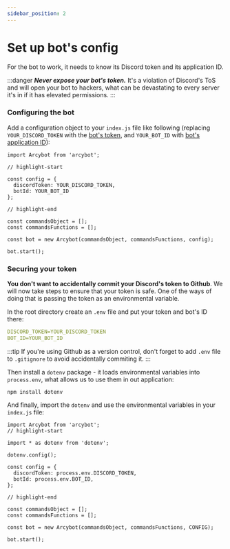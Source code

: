 ```yaml
---
sidebar_position: 2
---
```


# Set up bot's config

For the bot to work, it needs to know its Discord token and its application ID.

:::danger
***Never expose your bot's token.*** It's a violation of Discord's ToS and will open your bot to hackers, what can be devastating to every server it's in if it has elevated permissions.
:::

### Configuring the bot

Add a configuration object to your `index.js` file like following (replacing `YOUR_DISCORD_TOKEN` with the [bot's token](/docs/connect-bot-to-discord/connect-bot-to-discord#get-the-bots-token), and `YOUR_BOT_ID` with [bot's application ID](/docs/connect-bot-to-discord/connect-bot-to-discord#invite-the-bot-to-your-server)):

```tsx title="index.js"
import Arcybot from 'arcybot';

// highlight-start

const config = {
  discordToken: YOUR_DISCORD_TOKEN,
  botId: YOUR_BOT_ID
};

// highlight-end

const commandsObject = [];
const commandsFunctions = [];

const bot = new Arcybot(commandsObject, commandsFunctions, config);

bot.start();
```

### Securing your token

**You don't want to accidentally commit your Discord's token to Github**. We will now take steps to ensure that your token is safe. One of the ways of doing that is passing the token as an environmental variable.

In the root directory create an `.env` file and put your token and bot's ID there:

```yml title=".env"
DISCORD_TOKEN=YOUR_DISCORD_TOKEN
BOT_ID=YOUR_BOT_ID
```

:::tip
If you're using Github as a version control, don't forget to add `.env` file to `.gitignore` to avoid accidentally commiting it.
:::

Then install a `dotenv` package - it loads environmental variables into `process.env`, what allows us to use them in out application:

```
npm install dotenv
```

And finally, import the `dotenv` and use the environmental variables in your `index.js` file:

```tsx title="index.js"
import Arcybot from 'arcybot';
// highlight-start

import * as dotenv from 'dotenv';

dotenv.config();

const config = {
  discordToken: process.env.DISCORD_TOKEN,
  botId: process.env.BOT_ID,
};

// highlight-end

const commandsObject = [];
const commandsFunctions = [];

const bot = new Arcybot(commandsObject, commandsFunctions, CONFIG);

bot.start();
```